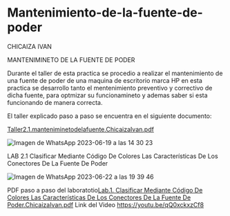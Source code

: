 # Mantenimiento-de-la-fuente-de-poder
CHICAIZA IVAN

MANTENIMINETO DE LA FUENTE DE PODER

Durante el taller de esta practica se procedio a realizar el mantenimiento de una fuente de poder de una maquina de escritorio marca HP 
en esta practica se desarrollo tanto el mentenimiento preventivo y correctivo de dicha fuente, para optmizar su funcionamineto y ademas saber si esta funcionando de manera correcta.

El taller explicado paso a paso se encuentra en el siguiente documento:

[Taller2.1.manteniminetodelafuente.ChicaizaIvan.pdf](https://github.com/IvanChicaiza16/Mantenimiento-de-la-fuente-de-poder/files/11793465/Taller2.1.manteniminetodelafuente.ChicaizaIvan.pdf)

![Imagen de WhatsApp 2023-06-19 a las 14 30 23](https://github.com/IvanChicaiza16/Mantenimiento-de-la-fuente-de-poder/assets/136014183/3ca7a8a1-6b18-4d9f-8bfa-06ceb53fee9f)

LAB 2.1 Clasificar Mediante Código De Colores Las Características De Los Conectores De La Fuente De Poder

![Imagen de WhatsApp 2023-06-22 a las 19 39 46](https://github.com/IvanChicaiza16/Mantenimiento-de-la-fuente-de-poder/assets/136014183/b379bce4-b91c-42f5-aab4-63f7598e9493)

 PDF paso a paso del laboratotio[Lab.1. Clasificar Mediante Código De Colores Las Características De Los Conectores De La Fuente De Poder.ChicaizaIvan.pdf](https://github.com/IvanChicaiza16/Mantenimiento-de-la-fuente-de-poder/files/11843572/Lab.1.Clasificar.Mediante.Codigo.De.Colores.Las.Caracteristicas.De.Los.Conectores.De.La.Fuente.De.Poder.ChicaizaIvan.pdf)
Link del Video
https://youtu.be/qQ0xckxzCf8
